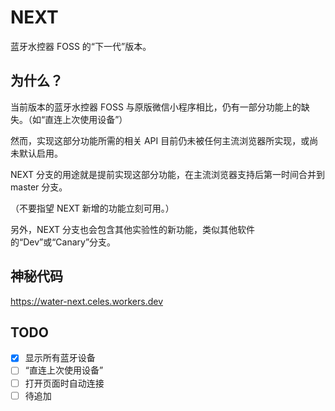 # NEXT
蓝牙水控器 FOSS 的“下一代”版本。

## 为什么？
当前版本的蓝牙水控器 FOSS 与原版微信小程序相比，仍有一部分功能上的缺失。（如“直连上次使用设备”）

然而，实现这部分功能所需的相关 API 目前仍未被任何主流浏览器所实现，或尚未默认启用。

NEXT 分支的用途就是提前实现这部分功能，在主流浏览器支持后第一时间合并到 master 分支。

（不要指望 NEXT 新增的功能立刻可用。）

另外，NEXT 分支也会包含其他实验性的新功能，类似其他软件的“Dev”或“Canary”分支。

## 神秘代码
https://water-next.celes.workers.dev

## TODO
- [x] 显示所有蓝牙设备
- [ ] “直连上次使用设备”
- [ ] 打开页面时自动连接
- [ ] 待追加
